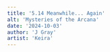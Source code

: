 ```yaml
---
title: '5.14 Meanwhile... Again'
alt: 'Mysteries of the Arcana'
date: '2024-10-03'
author: 'J Gray'
artist: 'Keira'
---
```

